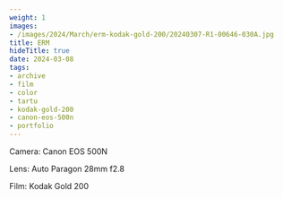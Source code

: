 ```yaml
---
weight: 1
images:
- /images/2024/March/erm-kodak-gold-200/20240307-R1-00646-030A.jpg
title: ERM
hideTitle: true
date: 2024-03-08
tags:
- archive
- film
- color
- tartu
- kodak-gold-200
- canon-eos-500n
- portfolio
---
```


Camera: Canon EOS 500N

Lens: Auto Paragon 28mm f2.8

Film: Kodak Gold 200
